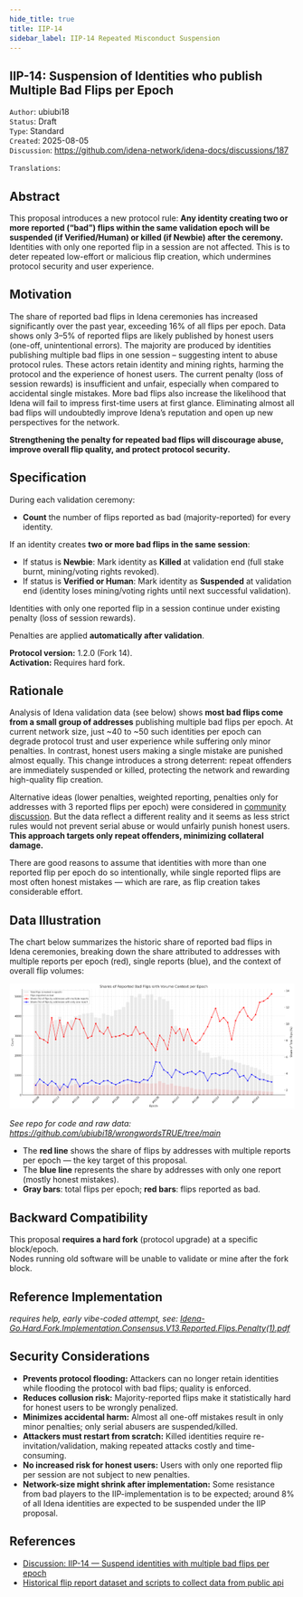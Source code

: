 ```yaml
---
hide_title: true
title: IIP-14
sidebar_label: IIP-14 Repeated Misconduct Suspension
---
```


## IIP-14: Suspension of Identities who publish Multiple Bad Flips per Epoch

`Author`: ubiubi18  
`Status`: Draft  
`Type`: Standard  
`Created`: 2025-08-05  
`Discussion`: https://github.com/idena-network/idena-docs/discussions/187

`Translations`:

## Abstract

This proposal introduces a new protocol rule: **Any identity creating two or more reported (“bad”) flips within the same validation epoch will be suspended (if Verified/Human) or killed (if Newbie) after the ceremony.** Identities with only one reported flip in a session are not affected. This is to deter repeated low-effort or malicious flip creation, which undermines protocol security and user experience.

## Motivation

The share of reported bad flips in Idena ceremonies has increased significantly over the past year, exceeding 16% of all flips per epoch. Data shows only 3–5% of reported flips are likely published by honest users (one-off, unintentional errors). The majority are produced by identities publishing multiple bad flips in one session – suggesting intent to abuse protocol rules. These actors retain identity and mining rights, harming the protocol and the experience of honest users. The current penalty (loss of session rewards) is insufficient and unfair, especially when compared to accidental single mistakes. More bad flips also increase the likelihood that Idena will fail to impress first-time users at first glance. Eliminating almost all bad flips will undoubtedly improve Idena’s reputation and open up new perspectives for the network.

**Strengthening the penalty for repeated bad flips will discourage abuse, improve overall flip quality, and protect protocol security.**

## Specification

During each validation ceremony:

- **Count** the number of flips reported as bad (majority-reported) for every identity.

If an identity creates **two or more bad flips in the same session**:

- If status is **Newbie**: Mark identity as **Killed** at validation end (full stake burnt, mining/voting rights revoked).
- If status is **Verified or Human**: Mark identity as **Suspended** at validation end (identity loses mining/voting rights until next successful validation).

Identities with only one reported flip in a session continue under existing penalty (loss of session rewards).

Penalties are applied **automatically after validation**.

**Protocol version:** 1.2.0 (Fork 14).  
**Activation:** Requires hard fork.

## Rationale

Analysis of Idena validation data (see below) shows **most bad flips come from a small group of addresses** publishing multiple bad flips per epoch. At current network size, just ~40 to ~50 such identities per epoch can degrade protocol trust and user experience while suffering only minor penalties. In contrast, honest users making a single mistake are punished almost equally. This change introduces a strong deterrent: repeat offenders are immediately suspended or killed, protecting the network and rewarding high-quality flip creation.

Alternative ideas (lower penalties, weighted reporting, penalties only for addresses with 3 reported flips per epoch) were considered in [community discussion](https://github.com/idena-network/idena-docs/discussions/187). But the data reflect a different reality and it seems as less strict rules would not prevent serial abuse or would unfairly punish honest users. **This approach targets only repeat offenders, minimizing collateral damage.**

There are good reasons to assume that identities with more than one reported flip per epoch do so intentionally, while single reported flips are most often honest mistakes — which are rare, as flip creation takes considerable effort.

## Data Illustration

The chart below summarizes the historic share of reported bad flips in Idena ceremonies, breaking down the share attributed to addresses with multiple reports per epoch (red), single reports (blue), and the context of overall flip volumes:

![Shares of Reported Bad Flips with Volume Context per Epoch](https://github.com/ubiubi18/wrongwordsTRUE/blob/main/output(2).png)

*See repo for code and raw data: https://github.com/ubiubi18/wrongwordsTRUE/tree/main*

- The **red line** shows the share of flips by addresses with multiple reports per epoch — the key target of this proposal.
- The **blue line** represents the share by addresses with only one report (mostly honest mistakes).
- **Gray bars**: total flips per epoch; **red bars**: flips reported as bad.

## Backward Compatibility

This proposal **requires a hard fork** (protocol upgrade) at a specific block/epoch.  
Nodes running old software will be unable to validate or mine after the fork block.

## Reference Implementation

*requires help, early vibe-coded attempt, see: [Idena-Go.Hard.Fork.Implementation.Consensus.V13.Reported.Flips.Penalty(1).pdf](https://github.com/ubiubi18/wrongwordsTRUE/blob/main/Idena-Go.Hard.Fork.Implementation.Consensus.V13.Reported.Flips.Penalty(1).pdf)*

## Security Considerations

- **Prevents protocol flooding:** Attackers can no longer retain identities while flooding the protocol with bad flips; quality is enforced.
- **Reduces collusion risk:** Majority-reported flips make it statistically hard for honest users to be wrongly penalized.
- **Minimizes accidental harm:** Almost all one-off mistakes result in only minor penalties; only serial abusers are suspended/killed.
- **Attackers must restart from scratch:** Killed identities require re-invitation/validation, making repeated attacks costly and time-consuming.
- **No increased risk for honest users:** Users with only one reported flip per session are not subject to new penalties.
- **Network-size might shrink after implementation:** Some resistance from bad players to the IIP-implementation is to be expected; around 8% of all Idena identities are expected to be suspended under the IIP proposal.

## References

- [Discussion: IIP-14 — Suspend identities with multiple bad flips per epoch](https://github.com/idena-network/idena-docs/discussions/187)
- [Historical flip report dataset and scripts to collect data from public api](https://github.com/ubiubi18/wrongwordsTRUE/tree/main)

